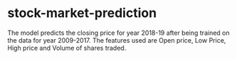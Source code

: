 # stock-market-prediction
The model predicts the closing price for year 2018-19 after being trained on the data for year 2009-2017. The features used are Open price, Low Price, High price  and Volume of shares traded.
